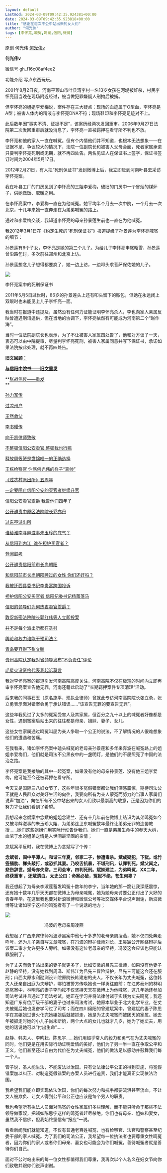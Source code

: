 ```yaml
---
layout: default
Lastmod: 2024-03-09T09:42:35.924381+00:00
date: 2024-03-09T09:42:35.923818+00:00
title: "感谢在每次不公中站出来的女人们"
author: "何光伟"
tags: [李怀亮,喊冤,鸣冤,信阳,微博]
---
```


原创 何光伟 [何光伟v](javascript:void(0);)

**何光伟v** 

微信号 gh\_f16c08af4ee2

功能介绍 写点东西玩玩。

2001年8月2日夜，河南平顶山市叶县湾李村一名13岁女孩在河堤被奸杀，村民李怀亮因当晚在现场附近经过，被当做犯罪嫌疑人刑拘后被捕。

但李怀亮的姐姐李爱梅说，案件存在三大疑点：现场的血迹属于O型血，李怀亮是A型；被害人体内的精液与李怀亮DNA不符；现场鞋印和李怀亮足迹对不上。

此后数年因“事实不清、证据不足”，该案历经两次发回重审。2006年9月27日法院第二次发回重审后就没消息了，李怀亮一直被羁押在看守所不判也不放。

李怀亮和他的家人一直在喊冤。但有个内情他们并不知道，也根本无法想象——在证据不足、争议较大的情况下，法院一位副院长和被害人父母会面，死者家属承诺只要判李怀亮死刑或无期，就不再四处告。两名见证人在保证书上签字，保证书签订时间为2004年5月17日。

2012年2月21日，有人把“死刑保证书”发到微博上后，我立即赶到河南叶县去采访李怀亮案。

我在叶县工厂的门房见到了李怀亮的三姐李爱梅，破旧的门房中一个冒烟的煤炉子，供她做饭、取暖之用。

在李怀亮案中，李爱梅一直在为他喊冤。她平均半个月去一次中院，一个月去一次北京，十几年来她一直奔走在为弟弟喊冤的路上。

通过和李爱梅交谈，我知道李怀亮的母亲孙景莲生前也一直在为他喊冤。

我2012年3月1日在《约定生死的“死刑保证书”》报道提级了孙景莲为李怀亮喊冤的细节：

孙景莲有6个子女，李怀亮是她的第三个儿子。为给儿子李怀亮申冤昭雪，孙景莲曾沿路乞讨，多次前往郑州和北京上访。

孙景莲想念儿子想得都要疯了，她一边上访，一边叩头求菩萨保佑她的儿子。

![](https://images.weserv.nl/?url=https%3A//mmbiz.qpic.cn/sz_mmbiz_jpg/9UMjhSfK1y2I6nmbianRPAMrmRtm2aNyGo6naQN1sQPZEWBkeZUKibD9oIzFOmiad7A3uYEZ7NdzNU8mN0MjOHAnQ/640%3Fwx_fmt%3Djpeg%26from%3Dappmsg)

李怀亮案中的死刑保证书  

2011年5月5日过世时，86岁的孙景莲头上还有叩头留下的脓包，但她在永远闭上双眼时也未能见上儿子李怀亮一面。

我当时在报道中还提及，虽然没有任何力证能证明李怀亮杀人，李也向家人亲属反映曾遭遇刑讯逼供，但在当地的协调下，李怀亮依然有可能成为河南第二个“赵作海”。

当时一位法院副院长也表示，为了不让被害人家属四处告了，他和对方谈了一天，表态可以由中院提审，尽量判李怀亮死刑，被害人家属同意并写下保证书，承诺如果法院按此处理，就不再四处告。

**[旧文回顾：](http://mp.weixin.qq.com/s?__biz=MzUxNTk0NDYzOA==&mid=2247484617&idx=1&sn=971cf919b66adec3fc9160a73a702be0&chksm=f9afbd18ced8340ea2afe830030e73c19ecd3572f44a9b9b96d0939b9eb60f52408ad54c61e9&scene=21#wechat_redirect)**

**[与信阳中院书——旧文重发](http://mp.weixin.qq.com/s?__biz=MzUxNTk0NDYzOA==&mid=2247484617&idx=1&sn=971cf919b66adec3fc9160a73a702be0&chksm=f9afbd18ced8340ea2afe830030e73c19ecd3572f44a9b9b96d0939b9eb60f52408ad54c61e9&scene=21#wechat_redirect)**

**[张战伟传——重发](http://mp.weixin.qq.com/s?__biz=MzUxNTk0NDYzOA==&mid=2247484767&idx=1&sn=c0e665f8a08ac805da574743db2ee001&chksm=f9afbc8eced83598a5a2e9819e695e55d2a76ef0c6dd3fe6b74c28931b13c6e745fde067f747&scene=21#wechat_redirect)  
**

[孙力军传](http://mp.weixin.qq.com/s?__biz=MzUxNTk0NDYzOA==&mid=2247484911&idx=1&sn=ad859adedff27b4e09df8a552b3c1303&chksm=f9afbc3eced83528c2d214c048c80a63211617e074af65460570109fb57fec21c9738e0baa46&scene=21#wechat_redirect)

[过凉州户](http://mp.weixin.qq.com/s?__biz=MzUxNTk0NDYzOA==&mid=2247485015&idx=1&sn=63d5dbe5c385519eaef934b36255101e&chksm=f9afbf86ced83690a5fbf490c1b911844853b3d6f08e72588a325e0946bfcb3335c9d8e7d5d3&scene=21#wechat_redirect)

[王然救父](http://mp.weixin.qq.com/s?__biz=MzUxNTk0NDYzOA==&mid=2247484522&idx=1&sn=0aea0cb94195ed11ad185000746debe6&chksm=f9afbdbbced834adda13e673f236544ba306c077a133abf9acd0bfdbd1956661fa738bfc5d34&scene=21#wechat_redirect)  

[李书耀传](http://mp.weixin.qq.com/s?__biz=MzUxNTk0NDYzOA==&mid=2247484562&idx=1&sn=80c4a9a9e0eaf2282bafc6813e5e6188&chksm=f9afbd43ced83455572cd4e599340edba802fa944927b473188b69b96f33f9df32965d2cbf30&scene=21#wechat_redirect)

[向于凯律师致敬](http://mp.weixin.qq.com/s?__biz=MzUxNTk0NDYzOA==&mid=2247485042&idx=1&sn=ddecc8d4b9e643e0e29306c7ee4d78d3&chksm=f9afbfa3ced836b5cbb90f503392997b2e969dc8cc1dcbecae0f44e3646ade447c9e23b43d0e&scene=21#wechat_redirect)

[不整顿信阳公安卖官 整顿我也行嘛](http://mp.weixin.qq.com/s?__biz=MzUxNTk0NDYzOA==&mid=2247484903&idx=1&sn=28fa5018bd1597465275c64056042a50&chksm=f9afbc36ced83520e0e7bfd29cc1da33943af54a8a20fbcb16277dca36f6cd13c84120a7228e&scene=21#wechat_redirect)

[释放周筱赟是盘锦唯一的正确选择](http://mp.weixin.qq.com/s?__biz=MzUxNTk0NDYzOA==&mid=2247484891&idx=1&sn=b80bf87ddcb87ccdf288bdcfc40b3899&chksm=f9afbc0aced8351cafc5ddfccccad33a7aff9796b96bdf3a678503524d698b5a935e17e55d8c&scene=21#wechat_redirect)

[王栋检察官 你骂何光伟的样子“真帅”](http://mp.weixin.qq.com/s?__biz=MzUxNTk0NDYzOA==&mid=2247485052&idx=1&sn=96f0d76c4a6d085cdeaf3e97ddc598d1&chksm=f9afbfadced836bbc43c4808aab81add2bb9b0a633adc50580cb677b9b1eff9dc3797c549a0b&scene=21#wechat_redirect)

[《过冼村派出所》五周年](http://mp.weixin.qq.com/s?__biz=MzUxNTk0NDYzOA==&mid=2247485151&idx=1&sn=3994296b8384ea250113aa23db68d9f5&chksm=f9afbf0eced836189a4ab33672f1543260eedef96f8f98037f614c97b7c4187f5698b5651d0f&scene=21#wechat_redirect)

[一定要阻止信阳公安的买官者继续升官](http://mp.weixin.qq.com/s?__biz=MzUxNTk0NDYzOA==&mid=2247484993&idx=1&sn=b9be72d6544b268c31a1a72a067efcb6&chksm=f9afbf90ced8368648d72fdbeb73edb82996c63b4d5da52f760a46d0e80e128f2255d58052dd&scene=21#wechat_redirect)

[信阳公安卖官鬻爵 我告他们四年了](http://mp.weixin.qq.com/s?__biz=MzUxNTk0NDYzOA==&mid=2247485193&idx=1&sn=f0201be421fe41beff415fc698207ddd&chksm=f9afbed8ced837ce2c004e1cddf2ae579e12ba8e558182403a10938c6fec63d6d354416d07ea&scene=21#wechat_redirect)

[公开谴责中原区法院院长乔亦丹](http://mp.weixin.qq.com/s?__biz=MzUxNTk0NDYzOA==&mid=2247485187&idx=1&sn=4328074d2cbc7a1210c7c0f0df2e7e8b&chksm=f9afbed2ced837c45fa7cd313f7121ef4901a0c84fd9b6e9c11e3d9dbd670f6308664ee9e7f7&scene=21#wechat_redirect)

[过东亭派出所](http://mp.weixin.qq.com/s?__biz=MzUxNTk0NDYzOA==&mid=2247485146&idx=1&sn=a06fbe7dc11c82ab5a6ec824d8ba989f&chksm=f9afbf0bced8361d8b68852e11a0e0d33fa2d4132681b4654bf27f6372562d4a3643fa292c5d&scene=21#wechat_redirect)  

[谁给淮南寻衅滋事朱玉珍的底气？](http://mp.weixin.qq.com/s?__biz=MzUxNTk0NDYzOA==&mid=2247485217&idx=1&sn=10994b17758236265676d835e6ee9973&chksm=f9afbef0ced837e6ef25827d556706f70ae57ab0adf0086f64372ef14a9d8fabf93ca84bb037&scene=21#wechat_redirect)

[从信阳到内江  谁在袒护买官者？](http://mp.weixin.qq.com/s?__biz=MzUxNTk0NDYzOA==&mid=2247485221&idx=1&sn=4b93c61058b04271fe72cd033d9241da&chksm=f9afbef4ced837e24c64af8168c6abce4cc7eab98aae000ef42ecc0435f7b63c3e876d6afd19&scene=21#wechat_redirect)  

[登闻鼓考](http://mp.weixin.qq.com/s?__biz=MzUxNTk0NDYzOA==&mid=2247485234&idx=1&sn=778cec19cbdc46283dd79cd4fdbced61&chksm=f9afbee3ced837f5ca64c1ef6dc9c3e5e2cf73a9a63d862ddaa559ff71a34c3f90a1fae0e247&scene=21#wechat_redirect)

[公开谴责信阳前市长尚朝阳](http://mp.weixin.qq.com/s?__biz=MzUxNTk0NDYzOA==&mid=2247485242&idx=1&sn=82c641cd3ce457999e6fc6bc97011ecc&chksm=f9afbeebced837fd905a3764b82cefee4ae3e3c1677a9cc810fa077b55419473a52bdf36d7a9&scene=21#wechat_redirect)  

[和信阳前市长尚朝阳睡过的女性 你们还好吗？](http://mp.weixin.qq.com/s?__biz=MzUxNTk0NDYzOA==&mid=2247485246&idx=1&sn=24003a9befbbcbcf675ea22e0af301d1&chksm=f9afbeefced837f9e64c1a8956f666925e4848127e910f1bff78a40b36087de2e5133e47a179&scene=21#wechat_redirect)

[我被迁西县委书记李贵富跨国投诉](http://mp.weixin.qq.com/s?__biz=MzUxNTk0NDYzOA==&mid=2247485260&idx=1&sn=2bf2230e21434e455e16c1f34e65c650&chksm=f9afbe9dced8378b784f3b4aafb1e7e3bdbc967abd64de00c2a4d4c4c6f410cc619d43e20aea&scene=21#wechat_redirect)

[袒护信阳公安买官者 信阳纪委书记杨蕾落马](http://mp.weixin.qq.com/s?__biz=MzUxNTk0NDYzOA==&mid=2247485272&idx=1&sn=37e747a3f81a164240d31268f77e51cd&chksm=f9afbe89ced8379ff68ca4c69f76fbc27e0f5174b76fe4ba457a90b070dc4753ea2375e2cdee&scene=21#wechat_redirect)  

[信阳的领导们为何热衷卖官鬻爵？](http://mp.weixin.qq.com/s?__biz=MzUxNTk0NDYzOA==&mid=2247485276&idx=1&sn=848b2552d7b6056045aed648eb8ed44d&chksm=f9afbe8dced8379bec04052ed9b2253575eb184872534fb29e5c2231d121b22f8858c293d4d7&scene=21#wechat_redirect)  

[敦促新密法院院长郭红伟等人立即投案](http://mp.weixin.qq.com/s?__biz=MzUxNTk0NDYzOA==&mid=2247485286&idx=1&sn=ffad93b3708c995b1a6a934b60ee6729&chksm=f9afbeb7ced837a1c036721a2258f68c5d0b9999539d31daf0c41c9df00d38eeefd785026f9d&scene=21#wechat_redirect)

[并不是每个派出所都在冼村](http://mp.weixin.qq.com/s?__biz=MzUxNTk0NDYzOA==&mid=2247485294&idx=1&sn=ce89658ad8b185e5e81a7efa4621f101&chksm=f9afbebfced837a9e921d33bcc9c44b6243567c03ba8f7f6a9f7ec5ba73232be6aa56e551083&scene=21#wechat_redirect)

[舆论和权力谁能干预司法？](http://mp.weixin.qq.com/s?__biz=MzUxNTk0NDYzOA==&mid=2247485299&idx=1&sn=4f071402dd35d70a406029a3cbfdb7e1&chksm=f9afbea2ced837b425d827949319f054c3fa01b3956962f5de9cb9a60c0cb816b25d96051503&scene=21#wechat_redirect)  

[青岛要容得下张文鹏](http://mp.weixin.qq.com/s?__biz=MzUxNTk0NDYzOA==&mid=2247485309&idx=1&sn=4033463e2fda092e4c10c779ae689b33&chksm=f9afbeacced837ba6678a8466dd2287950eac5576d658f27fe15fda42f9fcd6afa6973eda80b&scene=21#wechat_redirect)  

[贵州高院认定我对省领导发布“不负责任”评论](http://mp.weixin.qq.com/s?__biz=MzUxNTk0NDYzOA==&mid=2247485317&idx=1&sn=1c41f9e7778a4a3f8de11613b0d871dd&chksm=f9afbe54ced83742d18cc87ba77d586c9f8718c2d5a3eda3bfdc169cf1d4f9480106df58ccd0&scene=21#wechat_redirect)

[毛星火没资格代表我起诉莫言](http://mp.weixin.qq.com/s?__biz=MzUxNTk0NDYzOA==&mid=2247485324&idx=1&sn=273340768171c887b29dca94ee333c81&chksm=f9afbe5dced8374bf9f667b4518198e18572a61acd87b04ccc83dc895090e8a0cff29cdfb426&scene=21#wechat_redirect)  

  

我对李怀亮案的报道引发河南高院高度关注，河南高院不仅在极短的时间内立即再审李怀亮案宣告他无罪，河南还籍此启动了“长期羁押案件专项清理”活动。

后来我的同事石玉（原名施平，现执业律师）曾就此专访河南高院院长张立勇，张立勇表示面对错案会勇于承认错误……“该宣告无罪的要宣告无罪”。

这些年我见过了太多的冤案受害人及其家属，但百分之九十以上的喊冤者好像都是女性，遇到冤案后站出来的往往都是母亲、姐妹、妻子、女儿。

这些女性家属通过鸣冤叫屈为亲人争取一个公正的说法，不了解情况的人很难想象他们的遭遇和苦痛。

在我看来，诸如李怀亮案中磕头喊冤的老母亲孙景莲和多年来奔波在喊冤路上的姐姐李爱梅们，他们就是司法不公黑夜中的一盏明灯，是他们的不屈照亮了中国的法治之路。

李怀亮案是我接触的其中一起冤案，如果没有他的母亲孙景莲、没有他三姐李爱梅，他可能至今还被羁押在看守所。

今天又是国际三八妇女节了，这些年很多冤假错案都让我们深感震惊，期待司法公正就是人民群众对美好生活的向往，我要向所有为亲人蒙冤而努力的当事人家属们说声“加油”，向在所有不公中站出来的女人们致以最崇高的敬意，正是因为你们的努力才让我们看到了希望。

我想起来念斌案中念斌的姐姐念建兰、还有十几年前在微博上结识为其弟鸣冤如今又被寻衅滋事的朱玉珍大姐、为弟弟连卫东喊冤数年最终让弟弟无罪的连蜀教授……她们这些姐姐们用实际行动告诉我们，她们一直是弟弟生命中的参天大树，血浓于水的姐弟之情是人世间最坚固的亲情；

念斌案平反时，我在微博上为念斌写了个传：

**念斌者，闽中平潭人。和谐三年夏，邻家二子，惨遭毒杀。斌成疑犯，下狱。或竹签插肋、榔头敲打，或恐抓其妻。乃咬舌抗暴，不堪刑讯，认罪判死。斌父闻之，悲伤辞世。斌母亦失常。三司会审，四判死刑。斌姊建兰，为弟鸣冤，XX二年，终获重审 ，还斌清白。太史公曰：命案必破，冤狱不绝，苍生何辜？**

我还想起了为母亲李淑莲蓄发鸣冤十数年的李宁，当年她的那一跪让我深感震惊，还有她十数年几乎天天都在微博上为母亲喊冤，她为她母亲讨要公正付出了大好的青春年华。在这里我也要对新浪微博和微信公号等社交媒体平台说声谢谢，新浪微博等让诸如李宁这样的鸣冤者有了一个说话的地方；

![](https://images.weserv.nl/?url=https%3A//mmbiz.qpic.cn/sz_mmbiz_jpg/9UMjhSfK1y2I6nmbianRPAMrmRtm2aNyGJ88NVa23X9jqDJh9DqmzvvcgeznLbr11qeibg8dcusgHjvvMnaYOEPQ/640%3Fwx_fmt%3Djpeg%26from%3Dappmsg)

                                冯波的老母亲周凌燕

我想起了广西来宾律师冯波涉黑案中他七十多岁的老母亲周凌燕，她不仅四处奔走呼号，还为儿子亲自写文章喊冤，在冯波的辩护律师刘长、王昊宸公开网络辩护后该案二审才允许更多人旁听。如果没有这位老母亲的坚持，冯波这会应该也只能认罪服刑了。    

为了丈夫而勇于站出来的妻子就更多了，比如安徽的吕先三律师，如果没有他妻子赵静的坚持，没有她找到周泽、斯伟江为吕先三冒险辩护，吕先三可能这会还在服刑；山西太原水利勘测设计院原院长韩建忠的夫人，不仅长年为丈夫喊冤，这位韩夫人还亲自出庭为夫辩护，哪怕被警方传唤她也一样勇往直前；在江苏泰州的林明亮冤案中，林明亮的妻子李昀耘不仅坚持天天在微博上为他喊冤，这几年她还参加司法考试并且通过了司法考试，她正在学习并将法律付诸于实践为丈夫鸣冤；我还知道广东有位厅级干部的妻子也过来司法考试，她原本毕业于北大化学专业，在丈夫被冤后她也发奋学习过了司考；而在四川绵阳的曾建斌案中，曾建斌的妻子陈思宇在其姐姐过世火化完她姐姐后就被抓走，她是为丈夫喊冤而被团灭的家属。她去年被抓走时她的小儿子尚未断奶，两个大点的女儿也就才几岁，她为了她丈夫，用她的话说她可以“付出生命”……

赵静、韩夫人、李昀耘、陈思宇……她们用超乎常人的毅力和勇气在为丈夫喊冤的同时，他们更是在用实际行动证明爱情的美好，他们为了另一半一直在争取公平和正义，他们甚至还以自由为代价在为丈夫喊冤，他们的做法足以感动并鼓舞我们每一个人。

管子说，圣人能生法，不能废法以治国。只有让法律公平公正的得到实施，将冤假错案加以纠正、对制造冤假错案的办案人员进行追责，我们才能真正实现依法治国。

我希望我们能立即实现依法治国，你们的每次努力和抗争都要流泪甚至流血，不让女人被欺负、让女人得到公平和公正也应该是每个男人的职责。

我也希望所有执法人员面对鸣冤的女性家属们多些理解，而不能只听命于那些不法领导做家奴，把诸如陈思宇这样的鸣冤者赶尽杀绝。你们也有母亲、姐妹和妻女，虽然我不信佛，但我始终坚信有“报应”一说。

看看新闻我们就能知道，不仅有普通老百姓喊冤，也有检察官、法官和警察甚至纪委干部的家人喊冤。为了我们的司法公正，我希望每一位执法者也要尊重女性鸣冤者，因为你们的家人或者你们母亲、妻女也可能会为你们喊冤，善待喊冤者就是善待你们自己。

面对不公时站出来的每一位女性都值得我们尊重，我再次以个人名义在妇女节向你们致敬并跟你们说声谢谢。

